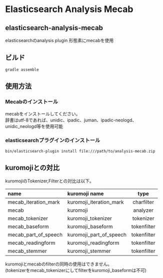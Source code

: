 Elasticsearch Analysis Mecab
====
## elasticsearch-analysis-mecab
elasticsearchのanalysis plugin 形態素にmecabを使用

## ビルド
```
gradle assemble
```

## 使用方法
### Mecabのインストール
mecabをインストールしてください。  
辞書はutf-8であれば、unidic、ipadic、juman、ipadic-neologd、unidic_neologd等を使用可能

### elasticsearchプラグインのインストール
```
bin/elasticsearch-plugin install file:///path/to/analysis-mecab.zip
```

## kuromojiとの対比
kuromojiのTokenizer,Filterとの対比は以下。

| name                    | kuromoji name              | type        |
|:------------------------|:---------------------------|:-----------:|
| mecab\_iteration\_mark  | kuromoji\_iteration\_mark  | charfilter  |
| mecab                   | kuromoji                   | analyzer    |
| mecab\_tokenizer        | kuromoji\_tokenizer        | tokenizer   |
| mecab\_baseform         | kuromoji\_baseform         | tokenfilter |
| mecab\_part\_of\_speech | kuromoji\_part\_of\_speech | tokenfilter |
| mecab\_readingform      | kuromoji\_readingform      | tokenfilter |
| mecab\_stemmer          | kuromoji\_stemmer          | tokenfilter |

kuromojiとmecabのfilterの同時の使用はできません。  
(tokenizerをmecab_tokenizerにしてfilterをkuromoji_baseformは不可)


